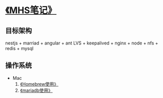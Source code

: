 # [《MHS笔记》]

## 目标架构
nestjs + marriad + angular + ant
LVS + keepalived + nginx + node + nfs + redis + mysql

## 操作系统
- Mac
    1. [《Homebrew使用》]
    2. [《mariadb使用》]

## 
[《MHS笔记》]: https://mhsnet.github.io/mhsnote/ "《MHS笔记》"

[《Homebrew使用》]: https://mhsnet.github.io/mhsnote/os/mac/homebrew/index.html "《Homebrew使用》"
[《mariadb使用》]: https://mhsnet.github.io/mhsnote/os/mac/mariadb/index.html "《mariadb使用》"